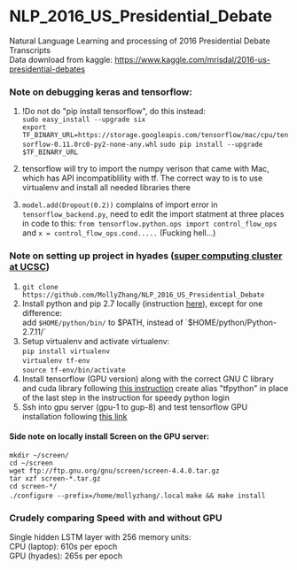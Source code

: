 # NLP_2016_US_Presidential_Debate
Natural Language Learning and processing of 2016 Presidential Debate Transcripts  
Data download from kaggle: https://www.kaggle.com/mrisdal/2016-us-presidential-debates


### Note on debugging keras and tensorflow:
1. !Do not do "pip install tensorflow", do this instead:  
`sudo easy_install --upgrade six`  
`export TF_BINARY_URL=https://storage.googleapis.com/tensorflow/mac/cpu/tensorflow-0.11.0rc0-py2-none-any.whl`
`sudo pip install --upgrade $TF_BINARY_URL`

2. tensorflow will try to import the numpy verison that came with Mac, which has API incompatiblility with tf. The correct way to is to use virtualenv and install all needed libraries there

3. `model.add(Dropout(0.2))` complains of import error in `tensorflow_backend.py`, need to edit the import statment at three places in code to this: `from tensorflow.python.ops import control_flow_ops` and `x = control_flow_ops.cond.....`   (Fucking hell...)


### Note on setting up project in hyades ([super computing cluster at UCSC](https://pleiades.ucsc.edu/hyades/Hyades_QuickStart_Guide))
1. `git clone https://github.com/MollyZhang/NLP_2016_US_Presidential_Debate`
2. Install python and pip 2.7 locally (instruction [here](http://thelazylog.com/install-python-as-local-user-on-linux/)), except for one difference:  
 add `$HOME/python/bin/` to $PATH, instead of `$HOME/python/Python-2.7.11/`
3. Setup virtualenv and activate virtualenv:  
 `pip install virtualenv`  
 `virtualenv tf-env`  
 `source tf-env/bin/activate`
4. Install tensorflow (GPU version) along with the correct GNU C library and cuda library following [this instruction](https://github.com/MollyZhang/AlphaGoPolicyNet/blob/master/install_tensorflow_on_hyades.txt)
 create alias "tfpython" in place of the last step in the instruction for speedy python login
5. Ssh into gpu server (gpu-1 to gup-8) and test tensorflow GPU installation following [this link](https://www.tensorflow.org/versions/r0.11/how_tos/using_gpu/index.html) 

 #### Side note on locally install Screen on the GPU server:  
 `mkdir ~/screen/`  
 `cd ~/screen`  
 `wget ftp://ftp.gnu.org/gnu/screen/screen-4.4.0.tar.gz`  
 `tar xzf screen-*.tar.gz`  
 `cd screen-*/`  
 `./configure --prefix=/home/mollyzhang/.local`
 `make && make install`







### Crudely comparing Speed with and without GPU  
Single hidden LSTM layer with 256 memory units:  
CPU (laptop): 610s per epoch  
GPU (hyades): 265s per epoch  
